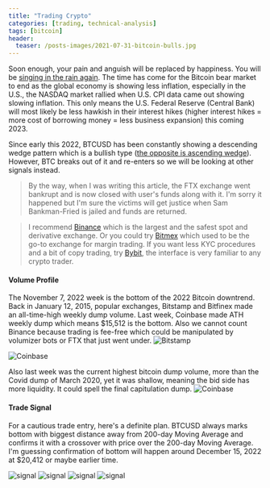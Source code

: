 ```yaml
---
title: "Trading Crypto"
categories: [trading, technical-analysis]
tags: [bitcoin]
header:
  teaser: /posts-images/2021-07-31-bitcoin-bulls.jpg
---
```


Soon enough, your pain and anguish will be replaced by happiness. You will be [singing in the rain again](https://twitter.com/drei4u/status/887338763558334464).
The time has come for the Bitcoin bear market to end as the global economy is showing less inflation, especially in the U.S., the NASDAQ market
rallied when U.S. CPI data came out showing slowing inflation. This only means the U.S. Federal Reserve (Central Bank) will most likely be less hawkish in their
interest hikes (higher interest hikes = more cost of borrowing money = less business expansion) this coming 2023.

Since early this 2022, BTCUSD has been constantly showing a descending wedge pattern which is a bullish type ([the opposite is ascending wedge](https://twitter.com/drei4u/status/899859940759568384)).
However, BTC breaks out of it and re-enters so we will be looking at other signals instead.

> By the way, when I was writing this article, the FTX exchange went bankrupt and is now closed with user's funds along with it. I'm sorry it happened but I'm sure
the victims will get justice when Sam Bankman-Fried is jailed and funds are returned. 

> I recommend [Binance](/go/binance/) which is the largest and the safest spot and derivative exchange. Or you could try [Bitmex](/go/bitmex/) which used to be
the go-to exchange for margin trading. If you want less KYC procedures and a bit of copy trading, try [Bybit](/copy-trading-exchange/), the interface is very familiar to
any crypto trader.

#### Volume Profile

The November 7, 2022 week is the bottom of the 2022 Bitcoin downtrend. Back in January 12, 2015, popular exchanges, Bitstamp and Bitfinex made an all-time-high weekly dump volume. 
Last week, Coinbase made ATH weekly dump which means $15,512 is the bottom. Also we cannot count Binance because trading is fee-free which could be manipulated by
volumizer bots or FTX that just went under.
![Bitstamp](https://pbs.twimg.com/media/FhcwouBVEAEYgca?format=png&name=medium "volume")

![Coinbase](https://pbs.twimg.com/media/Fhcwp-cUcAA5EPf?format=png&name=medium "volume")

Also last week was the current highest bitcoin dump volume, more than the Covid dump of March 2020, yet it was shallow, meaning the bid side has more liquidity.
It could spell the final capitulation dump.
![Coinbase](https://pbs.twimg.com/media/Fhi4Iy0UYAAR77C?format=png&name=medium "capitulation")

#### Trade Signal
For a cautious trade entry, here's a definite plan. BTCUSD always marks bottom with biggest distance away from 200-day Moving Average and confirms it with a 
crossover with price over the 200-day Moving Average. I'm guessing confirmation of bottom will happen around December 15, 2022 at $20,412 or maybe earlier time.

![signal](https://pbs.twimg.com/media/FhsxSZ5VEAEbAwr?format=png&name=medium "dma")
![signal](https://pbs.twimg.com/media/Fhsxaa8VUAAfPD3?format=png&name=medium "dma")
![signal](https://pbs.twimg.com/media/FhsxgaFVEAA2IIj?format=png&name=medium "dma")
![signal](https://pbs.twimg.com/media/FhsxoDhVEAE1McT?format=png&name=medium "dma")